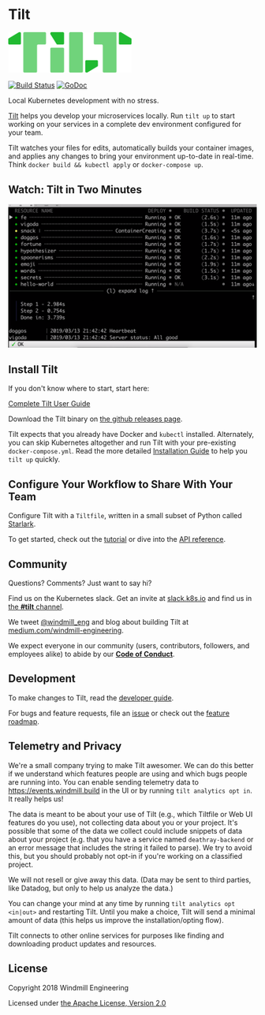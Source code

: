 # Tilt

<img src="assets/logo-wordmark.png" width="250">

[![Build Status](https://circleci.com/gh/windmilleng/tilt/tree/master.svg?style=shield)](https://circleci.com/gh/windmilleng/tilt)
[![GoDoc](https://godoc.org/github.com/windmilleng/tilt?status.svg)](https://godoc.org/github.com/windmilleng/tilt)

Local Kubernetes development with no stress.

[Tilt](https://tilt.dev) helps you develop your microservices locally.
Run `tilt up` to start working on your services in a complete dev environment
configured for your team.

Tilt watches your files for edits, automatically builds your container images,
and applies any changes to bring your environment
up-to-date in real-time. Think `docker build && kubectl apply` or `docker-compose up`.

## Watch: Tilt in Two Minutes

[![screencast](assets/demothumb.png)](https://www.youtube.com/watch?v=1fS8K_Kn7yQ)

## Install Tilt

If you don't know where to start, start here:

[Complete Tilt User Guide](https://docs.tilt.dev/)

Download the Tilt binary on
[the github releases page](https://github.com/windmilleng/tilt/releases).

Tilt expects that you already have Docker and `kubectl` installed. Alternately, you can
skip Kubernetes altogether and run Tilt with your pre-existing `docker-compose.yml`.
Read the more detailed [Installation Guide](https://docs.tilt.dev/install.html)
to help you `tilt up` quickly.

## Configure Your Workflow to Share With Your Team

Configure Tilt with a `Tiltfile`, written in a small subset of Python called
[Starlark](https://github.com/bazelbuild/starlark#tour).

To get started, check out the [tutorial](https://docs.tilt.dev/tutorial.html) or dive into the
[API reference](https://docs.tilt.dev/api.html).

## Community

Questions? Comments? Just want to say hi?

Find us on the Kubernetes slack. Get an invite at [slack.k8s.io](http://slack.k8s.io) and find
us in [the **#tilt** channel](https://kubernetes.slack.com/messages/CESBL84MV/).

We tweet [@windmill_eng](https://twitter.com/windmill_eng) and
blog about building Tilt at [medium.com/windmill-engineering](https://medium.com/windmill-engineering).

We expect everyone in our community (users, contributors, followers, and employees alike) to abide by our [**Code of Conduct**](https://docs.tilt.dev/code_of_conduct.html).

## Development

To make changes to Tilt, read the [developer guide](DEVELOPING.md).

For bugs and feature requests, file an [issue](https://github.com/windmilleng/tilt/issues)
or check out the [feature roadmap](ROADMAP.md).

## Telemetry and Privacy
We're a small company trying to make Tilt awesomer. We can do this better if we understand which features people are using and which bugs people are running into. You can enable sending telemetry data to https://events.windmill.build in the UI or by running `tilt analytics opt in`. It really helps us!

The data is meant to be about your use of Tilt (e.g., which Tiltfile or Web UI features do you use), not collecting data about you or your project. It's possible that some of the data we collect could include snippets of data about your project (e.g. that you have a service named `deathray-backend` or an error message that includes the string it failed to parse). We try to avoid this, but you should probably not opt-in if you're working on a classified project.

We will not resell or give away this data. (Data may be sent to third parties, like Datadog,
but only to help us analyze the data.)

You can change your mind at any time by running `tilt analytics opt <in|out>` and restarting Tilt. Until you make a choice, Tilt will send a minimal amount of data (this helps us improve the installation/opting flow).

Tilt connects to other online services for purposes like finding and downloading product updates and resources.

## License

Copyright 2018 Windmill Engineering

Licensed under [the Apache License, Version 2.0](LICENSE)
